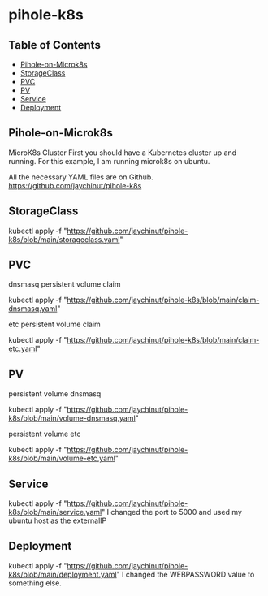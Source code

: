 # pihole-k8s

## Table of Contents
- [Pihole-on-Microk8s](#Pihole-on-Microk8s)
- [StorageClass](#StorageClass)
- [PVC](#PVC)
- [PV](#PV)
- [Service](#Service)
- [Deployment](#Deployment)

## Pihole-on-Microk8s
MicroK8s Cluster
First you should have a Kubernetes cluster up and running.  For this example, I am running microk8s on ubuntu.

All the necessary YAML files are on Github. https://github.com/jaychinut/pihole-k8s

## StorageClass
kubectl apply -f "https://github.com/jaychinut/pihole-k8s/blob/main/storageclass.yaml"

## PVC
dnsmasq persistent volume claim

kubectl apply -f "https://github.com/jaychinut/pihole-k8s/blob/main/claim-dnsmasq.yaml"

etc persistent volume claim

kubectl apply -f "https://github.com/jaychinut/pihole-k8s/blob/main/claim-etc.yaml"

## PV
persistent volume dnsmasq

kubectl apply -f "https://github.com/jaychinut/pihole-k8s/blob/main/volume-dnsmasq.yaml"

persistent volume etc

kubectl apply -f "https://github.com/jaychinut/pihole-k8s/blob/main/volume-etc.yaml"

## Service

kubectl apply -f "https://github.com/jaychinut/pihole-k8s/blob/main/service.yaml"
I changed the port to 5000 and used my ubuntu host as the externalIP

## Deployment

kubectl apply -f "https://github.com/jaychinut/pihole-k8s/blob/main/deployment.yaml"
I changed the WEBPASSWORD value to something else.
